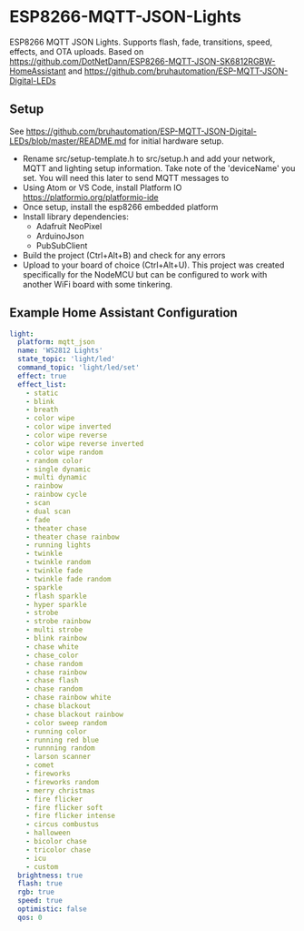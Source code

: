 # ESP8266-MQTT-JSON-Lights
ESP8266 MQTT JSON Lights. Supports flash, fade, transitions, speed, effects, and OTA uploads. Based on https://github.com/DotNetDann/ESP8266-MQTT-JSON-SK6812RGBW-HomeAssistant and https://github.com/bruhautomation/ESP-MQTT-JSON-Digital-LEDs

## Setup
See https://github.com/bruhautomation/ESP-MQTT-JSON-Digital-LEDs/blob/master/README.md for initial hardware setup.

- Rename src/setup-template.h to src/setup.h and add your network, MQTT and lighting setup information. Take note of the 'deviceName' you set. You will need this later to send MQTT messages to
- Using Atom or VS Code, install Platform IO https://platformio.org/platformio-ide
- Once setup, install the esp8266 embedded platform
- Install library dependencies:
    - Adafruit NeoPixel
    - ArduinoJson
    - PubSubClient
- Build the project (Ctrl+Alt+B) and check for any errors
- Upload to your board of choice (Ctrl+Alt+U). This project was created specifically for the NodeMCU but can be configured to work with another WiFi board with some tinkering.

## Example Home Assistant Configuration
```yaml
light:
  platform: mqtt_json
  name: 'WS2812 Lights'
  state_topic: 'light/led'
  command_topic: 'light/led/set'
  effect: true
  effect_list:
    - static
    - blink
    - breath
    - color wipe
    - color wipe inverted
    - color wipe reverse
    - color wipe reverse inverted
    - color wipe random
    - random color
    - single dynamic
    - multi dynamic
    - rainbow
    - rainbow cycle
    - scan
    - dual scan
    - fade
    - theater chase
    - theater chase rainbow
    - running lights
    - twinkle
    - twinkle random
    - twinkle fade
    - twinkle fade random
    - sparkle
    - flash sparkle
    - hyper sparkle
    - strobe
    - strobe rainbow
    - multi strobe
    - blink rainbow
    - chase white
    - chase_color
    - chase random
    - chase rainbow
    - chase flash
    - chase random
    - chase rainbow white
    - chase blackout
    - chase blackout rainbow
    - color sweep random
    - running color
    - running red blue
    - runnning random
    - larson scanner
    - comet
    - fireworks
    - fireworks random
    - merry christmas
    - fire flicker
    - fire flicker soft
    - fire flicker intense
    - circus combustus
    - halloween
    - bicolor chase
    - tricolor chase
    - icu
    - custom
  brightness: true
  flash: true
  rgb: true
  speed: true
  optimistic: false
  qos: 0
```
